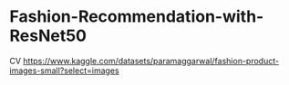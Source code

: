 # Fashion-Recommendation-with-ResNet50
CV
https://www.kaggle.com/datasets/paramaggarwal/fashion-product-images-small?select=images
